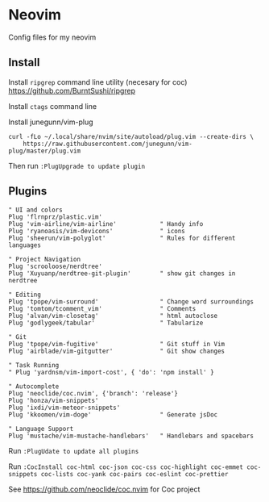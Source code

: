 # Neovim
Config files for my neovim

## Install
Install ```ripgrep``` command line utility (necesary for coc) https://github.com/BurntSushi/ripgrep

Install ```ctags``` command line

Install junegunn/vim-plug

```
curl -fLo ~/.local/share/nvim/site/autoload/plug.vim --create-dirs \
    https://raw.githubusercontent.com/junegunn/vim-plug/master/plug.vim
```
Then run ```:PlugUpgrade to update plugin```

## Plugins
```
" UI and colors
Plug 'flrnprz/plastic.vim'
Plug 'vim-airline/vim-airline'            " Handy info
Plug 'ryanoasis/vim-devicons'             " icons
Plug 'sheerun/vim-polyglot'               " Rules for different languages

" Project Navigation
Plug 'scrooloose/nerdtree'
Plug 'Xuyuanp/nerdtree-git-plugin'        " show git changes in nerdtree

" Editing
Plug 'tpope/vim-surround'                 " Change word surroundings
Plug 'tomtom/tcomment_vim'                " Comments
Plug 'alvan/vim-closetag'                 " html autoclose
Plug 'godlygeek/tabular'                  " Tabularize

" Git
Plug 'tpope/vim-fugitive'                 " Git stuff in Vim
Plug 'airblade/vim-gitgutter'             " Git show changes

" Task Running
" Plug 'yardnsm/vim-import-cost', { 'do': 'npm install' }

" Autocomplete
Plug 'neoclide/coc.nvim', {'branch': 'release'}
Plug 'honza/vim-snippets'
Plug 'ixdi/vim-meteor-snippets'
Plug 'kkoomen/vim-doge'                   " Generate jsDoc

" Language Support
Plug 'mustache/vim-mustache-handlebars'   " Handlebars and spacebars
```
Run ```:PlugUdate to update all plugins```

Run ```:CocInstall coc-html coc-json coc-css coc-highlight coc-emmet coc-snippets coc-lists coc-yank coc-pairs coc-eslint coc-prettier```

See https://github.com/neoclide/coc.nvim for Coc project
